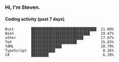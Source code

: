 ### Hi, I'm Steven.

#### Coding activity (past 7 days)
```
Rust        ▓▓▓▓▓▓▓▓▓▓▓▓▓▓▓▓▓▓▓▓▓▓▓▓▓▓▓▓▓▓  21.60%
Bash        ▓▓▓▓▓▓▓▓▓▓▓▓▓▓▓▓▓▓▓▓▓▓▓▓▓▓▓     19.47%
other       ▓▓▓▓▓▓▓▓▓▓▓▓▓▓▓▓▓▓▓▓▓▓▓▓        17.67%
TeX         ▓▓▓▓▓▓▓▓▓▓▓▓▓▓▓▓▓▓▓▓▓           15.83%
YAML        ▓▓▓▓▓▓▓▓▓▓▓▓▓▓                  10.79%
TypeScript  ▓▓▓▓▓▓▓▓▓▓▓                      8.26%
C#          ▓▓▓▓▓▓▓▓                         6.39%
```
